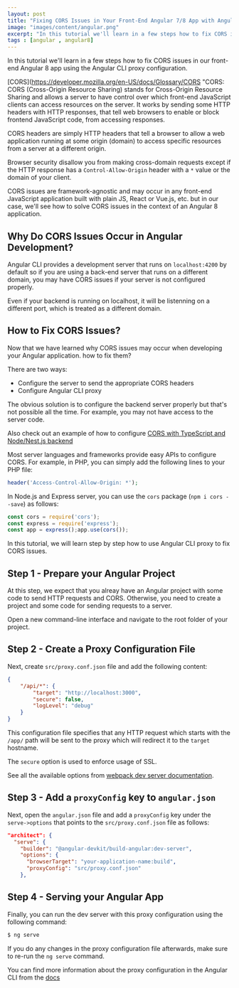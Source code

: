 ```yaml
---
layout: post
title: "Fixing CORS Issues in Your Front-End Angular 7/8 App with Angular CLI Proxy Configuration"
image: "images/content/angular.png"
excerpt: "In this tutorial we'll learn in a few steps how to fix CORS issues in our front-end Angular 8 app using the Angular CLI proxy configuration" 
tags : [angular , angular8] 
---
```


In this tutorial we'll learn in a few steps how to fix CORS issues in our front-end Angular 8 app using the Angular CLI proxy configuration.
 
[CORS](https://developer.mozilla.org/en-US/docs/Glossary/CORS "CORS: CORS (Cross-Origin Resource Sharing) stands for Cross-Origin Resource Sharing and allows a server to have control over which front-end JavaScript clients can access resources on the server. It works by sending  some HTTP headers with HTTP responses, that tell web browsers to enable or block frontend JavaScript code, from accessing responses.

CORS headers are simply HTTP headers that tell a browser to allow a web application running at some origin (domain) to access specific resources from a server at a different origin.

Browser security disallow you from making cross-domain requests except if the HTTP response has a  `Control-Allow-Origin`  header with a `*` value or the domain of your client. 

CORS issues are framework-agnostic and may occur in any front-end JavaScript application built with plain JS, React or Vue.js, etc. but in our case, we'll see how to solve CORS issues in the context of an Angular 8 application.
 
## Why Do CORS Issues Occur in Angular Development?

 
Angular CLI provides a development server that runs on `localhost:4200` by default so if you are using a back-end server that runs on a different domain, you may have CORS issues if your server is not configured properly.

Even if your backend is running on localhost, it will be listenning on a different port, which is treated as a different domain.

## How to Fix CORS Issues?

Now that we have learned why CORS issues may occur when developing your Angular application. how to fix them?
 
 There are two ways:

- Configure the server to send the appropriate CORS headers
- Configure Angular CLI proxy

The obvious solution is to configure the backend server properly but that's not possible all the time. For example, you may not have access to the server code.

Also check out an example of how to configure [CORS with TypeScript and Node/Nest.js backend](https://www.techiediaries.com/angular/jwt-rest-api-auth-node-typescript-typeorm-database/) 

Most server languages and frameworks provide easy APIs to configure CORS. For example, in PHP, you can simply add the following lines to your PHP file:

```php
header('Access-Control-Allow-Origin: *');
```

In Node.js and Express server, you can  use the `cors` package (`npm i cors --save`) as follows:

```js
const cors = require('cors'); 
const express = require('express');
const app = express();app.use(cors());
```

In this tutorial, we will learn step by step  how to use Angular CLI proxy to fix CORS issues. 

## Step 1 - Prepare your Angular Project

At this step, we expect that you alreay have an Angular project with some code to send HTTP requests and CORS. Otherwise, you need to create a project and some code for sending requests to a server. 

Open a new command-line interface and navigate to the root folder of your project.
 
## Step 2 - Create a Proxy Configuration File

Next, create `src/proxy.conf.json` file and add the following content:

```json
{
	"/api/*": {
		"target": "http://localhost:3000",
		"secure": false,
		"logLevel": "debug"
	}
}
```

This configuration file specifies that any HTTP request which starts with the `/app/` path will be sent to the proxy which will redirect it to the `target` hostname.

The `secure` option is used to enforce usage of SSL. 

See all the available options from  [webpack dev server documentation](https://webpack.js.org/configuration/dev-server/#devserver-proxy).


## Step 3 - Add a `proxyConfig` key to `angular.json`

Next, open the `angular.json` file and add a `proxyConfig` key under the `serve->options` that points to the `src/proxy.conf.json` file as follows: 


```json
"architect": {
  "serve": {
    "builder": "@angular-devkit/build-angular:dev-server",
    "options": {
      "browserTarget": "your-application-name:build",
      "proxyConfig": "src/proxy.conf.json"
    },
```

## Step 4 - Serving your Angular App

Finally, you can run the dev server with this proxy configuration using the following command:

```bash
$ ng serve
```

If you do any changes in the proxy configuration file afterwards, make sure to re-run the  `ng serve`  command.

You can find more information about the proxy configuration in the Angular CLI from the  [docs](https://github.com/angular/angular-cli/blob/master/docs/documentation/stories/proxy.md)

